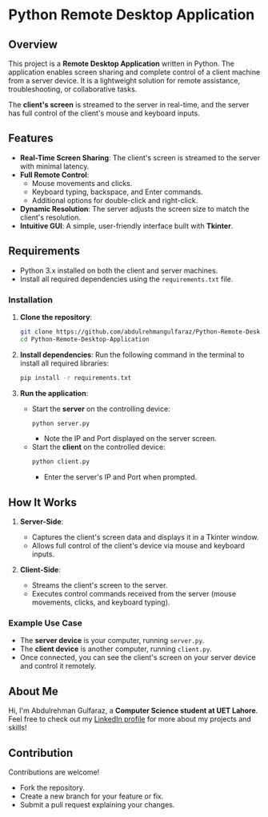 # Python Remote Desktop Application

## Overview
This project is a **Remote Desktop Application** written in Python. The application enables screen sharing and complete control of a client machine from a server device. It is a lightweight solution for remote assistance, troubleshooting, or collaborative tasks.

The **client's screen** is streamed to the server in real-time, and the server has full control of the client's mouse and keyboard inputs.

## Features
- **Real-Time Screen Sharing**: The client's screen is streamed to the server with minimal latency.
- **Full Remote Control**:
  - Mouse movements and clicks.
  - Keyboard typing, backspace, and Enter commands.
  - Additional options for double-click and right-click.
- **Dynamic Resolution**: The server adjusts the screen size to match the client's resolution.
- **Intuitive GUI**: A simple, user-friendly interface built with **Tkinter**.

## Requirements
- Python 3.x installed on both the client and server machines.
- Install all required dependencies using the `requirements.txt` file.

### Installation

1. **Clone the repository**:
   ```bash
   git clone https://github.com/abdulrehmangulfaraz/Python-Remote-Desktop-Application.git
   cd Python-Remote-Desktop-Application
   ```

2. **Install dependencies**:
   Run the following command in the terminal to install all required libraries:
   ```bash
   pip install -r requirements.txt
   ```

3. **Run the application**:
   - Start the **server** on the controlling device:
     ```bash
     python server.py
     ```
     - Note the IP and Port displayed on the server screen.
   - Start the **client** on the controlled device:
     ```bash
     python client.py
     ```
     - Enter the server's IP and Port when prompted.

## How It Works
1. **Server-Side**:
   - Captures the client's screen data and displays it in a Tkinter window.
   - Allows full control of the client's device via mouse and keyboard inputs.

2. **Client-Side**:
   - Streams the client's screen to the server.
   - Executes control commands received from the server (mouse movements, clicks, and keyboard typing).

### Example Use Case
- The **server device** is your computer, running `server.py`.
- The **client device** is another computer, running `client.py`.
- Once connected, you can see the client's screen on your server device and control it remotely.


## About Me
Hi, I'm Abdulrehman Gulfaraz, a **Computer Science student at UET Lahore**.
Feel free to check out my [LinkedIn profile](https://www.linkedin.com/in/abdulrehman-gulfaraz) for more about my projects and skills!

## Contribution
Contributions are welcome!
- Fork the repository.
- Create a new branch for your feature or fix.
- Submit a pull request explaining your changes.


